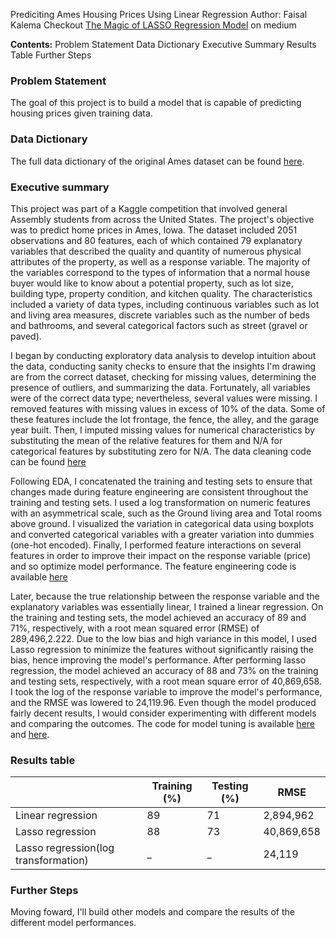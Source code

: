 
Prediciting Ames Housing Prices Using Linear Regression
Author: Faisal Kalema
Checkout [The Magic of LASSO Regression Model](https://medium.com/swlh/the-magic-of-lasso-regression-model-3a79328013f0) on medium

**Contents:**
Problem Statement
Data Dictionary
Executive Summary
Results Table
Further Steps



### Problem Statement
The goal of this project is to build a model that is capable of predicting housing prices given training data.

### Data Dictionary
The full data dictionary of the original Ames dataset can be found [here](http://jse.amstat.org/v19n3/decock/DataDocumentation.txt).

### Executive summary
This project was part of a Kaggle competition that involved general Assembly students from across the United States. The project's objective was to predict home prices in Ames, Iowa. The dataset included 2051 observations and 80 features, each of which contained 79 explanatory variables that described the quality and quantity of numerous physical attributes of the property, as well as a response variable. The majority of the variables correspond to the types of information that a normal house buyer would like to know about a potential property, such as lot size, building type, property condition, and kitchen quality. The characteristics included a variety of data types, including continuous variables such as lot and living area measures, discrete variables such as the number of beds and bathrooms, and several categorical factors such as street (gravel or paved).

I began by conducting exploratory data analysis to develop intuition about the data, conducting sanity checks to ensure that the insights I'm drawing are from the correct dataset, checking for missing values, determining the presence of outliers, and summarizing the data. Fortunately, all variables were of the correct data type; nevertheless, several values were missing. I removed features with missing values in excess of 10% of the data. Some of these features include the lot frontage, the fence, the alley, and the garage year built. Then, I imputed missing values for numerical characteristics by substituting the mean of the relative features for them and N/A for categorical features by substituting zero for N/A. The data cleaning code can be found [here](https://github.com/Kalz123/Ames_housing_prices/blob/master/datasets/01.%20EDA%20and%20Cleaning.ipynb)

Following EDA, I concatenated the training and testing sets to ensure that changes made during feature engineering are consistent throughout the training and testing sets. I used a log transformation on numeric features with an asymmetrical scale, such as the Ground living area and Total rooms above ground. I visualized the variation in categorical data using boxplots and converted categorical variables with a greater variation into dummies (one-hot encoded). Finally, I performed feature interactions on several features in order to improve their impact on the response variable (price) and so optimize model performance. The feature engineering code is available [here](https://github.com/Kalz123/Ames_housing_prices/blob/master/datasets/02.%20Preprocessing%20and%20Feature%20Engineering.ipynb) 

Later, because the true relationship between the response variable and the explanatory variables was essentially linear, I trained a linear regression. On the training and testing sets, the model achieved an accuracy of 89 and 71%, respectively, with a root mean squared error (RMSE) of 289,496,2.222. Due to the low bias and high variance in this model, I used Lasso regression to minimize the features without significantly raising the bias, hence improving the model's performance. After performing lasso regression, the model achieved an accuracy of 88 and 73% on the training and testing sets, respectively, with a root mean square error of 40,869,658. I took the log of the response variable to improve the model's performance, and the RMSE was lowered to 24,119.96. Even though the model produced fairly decent results, I would consider experimenting with different models and comparing the outcomes. The code for model tuning is available [here](https://github.com/Kalz123/Ames_housing_prices/blob/master/datasets/03.%20Model%20Benchmarks.ipynb) and [here](https://github.com/Kalz123/Ames_housing_prices/blob/master/datasets/04.%20Model%20tuning.ipynb). 

### Results table

|  | Training (%)| Testing (%)| RMSE |
|---|---|---|---|
|  Linear regression|89  |71  |2,894,962  |
|  Lasso regression|  88|  73|40,869,658  |
|  Lasso regression(log transformation)|  _ |  _ |24,119|

### Further Steps
Moving foward, I'll build other models and compare the results of the different model performances.
